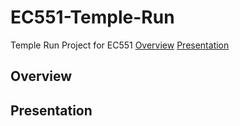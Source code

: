 # EC551-Temple-Run
Temple Run Project for EC551
[Overview](#Overview)
[Presentation](#Presentation)


## Overview 

## Presentation
